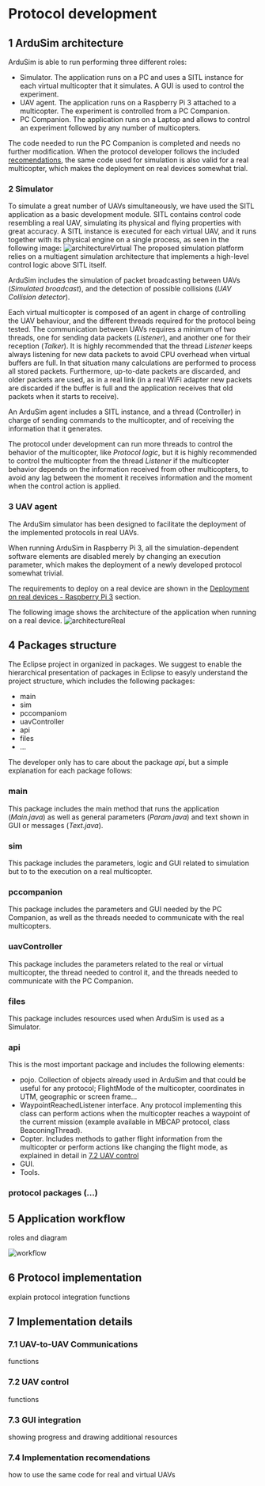 # Protocol development



## 1 ArduSim architecture

ArduSim is able to run performing three different roles:

* Simulator. The application runs on a PC and uses a SITL instance for each virtual multicopter that it simulates. A GUI is used to control the experiment.
* UAV agent. The application runs on a Raspberry Pi 3 attached to a multicopter. The experiment is controlled from a PC Companion.
* PC Companion. The application runs on a Laptop and allows to control an experiment followed by any number of multicopters.

The code needed to run the PC Companion is completed and needs no further modification. When the protocol developer follows the included [recomendations](#markdown-header-implementation-recomendations), the same code used for simulation is also valid for a real multicopter, which makes the deployment on real devices somewhat trial.

### 2 Simulator

To simulate a great number of UAVs simultaneously, we have used the SITL application as a basic development module. SITL contains control code resembling a real UAV, simulating its physical and flying properties with great accuracy. A SITL instance is executed for each virtual UAV, and it runs together with its physical engine on a single process, as seen in the following image:
![architectureVirtual](architectureVirtual.png)
The proposed simulation platform relies on a multiagent simulation architecture that implements a high-level control logic above SITL itself.

ArduSim includes the simulation of packet broadcasting between UAVs (*Simulated broadcast*), and the detection of possible collisions (*UAV Collision detector*).

Each virtual multicopter is composed of an agent in charge of controlling the UAV behaviour, and the different threads required for the protocol being tested. The communication between UAVs requires a minimum of two threads, one for sending data packets (*Listener*), and another one for their reception (*Talker*). It is highly recommended that the thread *Listener* keeps always listening for new data packets to avoid CPU overhead when virtual buffers are full. In that situation many calculations are performed to process all stored packets. Furthermore, up-to-date packets are discarded, and older packets are used, as in a real link (in a real WiFi adapter new packets are discarded if the buffer is full and the application receives that old packets when it starts to receive).

An ArduSim agent includes a SITL instance, and a thread (Controller) in charge of sending commands to the multicopter, and of receiving the information that it generates.

The protocol under development can run more threads to control the behavior of the multicopter, like *Protocol logic*, but it is highly recommended to control the multicopter from the thread *Listener* if the multicopter behavior depends on the information received from other multicopters, to avoid any lag between the moment it receives information and the moment when the control action is applied.

### 3 UAV agent

The ArduSim simulator has been designed to facilitate the deployment of the implemented protocols in real UAVs.

When running ArduSim in Raspberry Pi 3, all the simulation-dependent software elements are disabled merely by changing an execution parameter, which makes the deployment of a newly developed protocol somewhat trivial.

The requirements to deploy on a real device are shown in the [Deployment on real devices - Raspberry Pi 3](help/deployment.md) section.

The following image shows the architecture of the application when running on a real device.
![architectureReal](architectureReal.png)

## 4 Packages structure

The Eclipse project in organized in packages. We suggest to enable the hierarchical presentation of packages in Eclipse to easyly understand the project structure, which includes the following packages:

* main
* sim
* pccompaniom
* uavController
* api
* files
* ...

The developer only has to care about the package *api*, but a simple explanation for each package follows:

### main

This package includes the main method that runs the application (*Main.java*) as well as general parameters (*Param.java*) and text shown in GUI or messages (*Text.java*).

### sim

This package includes the parameters, logic and GUI related to simulation but to to the execution on a real multicopter.

### pccompanion

This package includes the parameters and GUI needed by the PC Companion, as well as the threads needed to communicate with the real multicopters.

### uavController

This package includes the parameters related to the real or virtual multicopter, the thread needed to control it, and the threads needed to communicate with the PC Companion.

### files

This package includes resources used when ArduSim is used as a Simulator.

### api

This is the most important package and includes the following elements:

* pojo. Collection of objects already used in ArduSim and that could be useful for any protocol; FlightMode of the multicopter, coordinates in UTM, geographic or screen frame...
* WaypointReachedListener interface. Any protocol implementing this class can perform actions when the multicopter reaches a waypoint of the current mission (example available in MBCAP protocol, class BeaconingThread).
* Copter. Includes methods to gather flight information from the multicopter or perform actions like changing the flight mode, as explained in detail in [7.2 UAV control](#markdown-header-7\.2-uav-control)
* GUI.
* Tools.









### protocol packages (...)





## 5 Application workflow

roles and diagram

![workflow](ArduSimworkflow.svg)

## 6 Protocol implementation


explain protocol integration functions

## 7 Implementation details


### 7.1 UAV-to-UAV Communications

functions

### 7.2 UAV control

functions

### 7.3 GUI integration

showing progress and drawing additional resources

### 7.4 Implementation recomendations

how to use the same code for real and virtual UAVs
